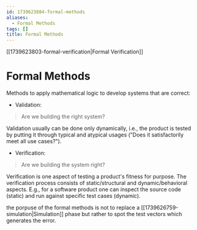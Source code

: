 ```yaml
---
id: 1739623884-formal-methods
aliases:
  - Formal Methods
tags: []
title: Formal Methods
---
```


[[1739623803-formal-verification|Formal Verification]]

# Formal Methods

Methods to apply mathematical logic to develop systems that are correct:
 - Validation: 
 > Are we building the right system?
 
 Validation usually can be done only dynamically, i.e., the product is tested by putting it through typical and atypical usages ("Does it satisfactorily meet all use cases?"). 

 - Verification:
 > Are we building the system right?
 
 Verification is one aspect of testing a product's fitness for purpose. The verification process consists of static/structural and dynamic/behavioral aspects. E.g., for a software product one can inspect the source code (static) and run against specific test cases (dynamic). 

the porpuse of the formal methods is not to replace a [[1739626759-simulation|Simulation]] phase but rather 
to spot the test vectors which generates the error. 
